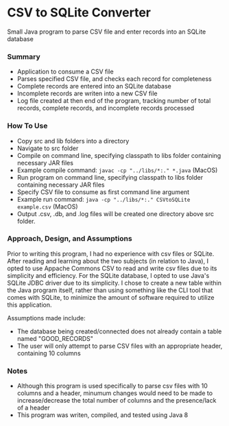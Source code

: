 # CSV to SQLite Converter
Small Java program to parse CSV file and enter records into an SQLite database

### Summary
* Application to consume a CSV file
* Parses specified CSV file, and checks each record for completeness
* Complete records are entered into an SQLite database
* Incomplete records are writen into a new CSV file
* Log file created at then end of the program, tracking number of total records, complete records, and incomplete records processed

### How To Use
* Copy src and lib folders into a directory
* Navigate to src folder
* Compile on command line, specifying classpath to libs folder containing necessary JAR files
* Example compile command: `javac -cp "../libs/*:." *.java` (MacOS)
* Run program on command line, specifying classpath to libs folder containing necessary JAR files
* Specify CSV file to consume as first command line argument
* Example run command: `java -cp "../libs/*:." CSVtoSQLite example.csv` (MacOS)
* Output .csv, .db, and .log files will be created one directory above src folder.

### Approach, Design, and Assumptions
Prior to writing this program, I had no experience with csv files or SQLite. After reading and learning about the two subjects (in relation to Java), I opted to use Appache Commons CSV to read and write csv files due to its simplicity and efficiency. For the SQLite database, I opted to use Java's SQLite JDBC driver due to its simplicity. I chose to create a new table within the Java program itself, rather than using something like the CLI tool that comes with SQLite, to minimize the amount of software required to utilize this application. 

Assumptions made include:
* The database being created/connected does not already contain a table named "GOOD_RECORDS"
* The user will only attempt to parse CSV files with an appropriate header, containing 10 columns

### Notes
* Although this program is used specifically to parse csv files with 10 columns and a header, minumum changes would need to be made to increase/decrease the total number of columns and the presence/lack of a header
* This program was writen, compiled, and tested using Java 8
